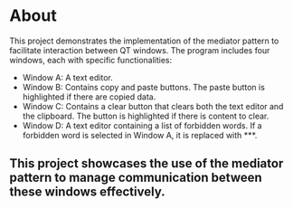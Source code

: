 # About

This project demonstrates the implementation of the mediator pattern to facilitate interaction between QT windows. The program includes four windows, each with specific functionalities:

- Window A: A text editor.
- Window B: Contains copy and paste buttons. The paste button is highlighted if there are copied data.
- Window C: Contains a clear button that clears both the text editor and the clipboard. The button is highlighted if there is content to clear.
- Window D: A text editor containing a list of forbidden words. If a forbidden word is selected in Window A, it is replaced with \*\*\*.

## This project showcases the use of the mediator pattern to manage communication between these windows effectively.
